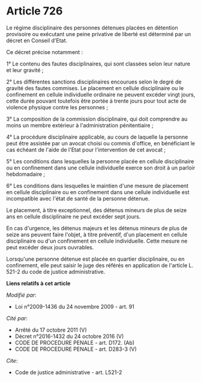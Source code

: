 # Article 726

Le régime disciplinaire des personnes détenues placées en détention provisoire ou exécutant une peine privative de liberté
est déterminé par un décret en Conseil d'Etat. 

Ce décret précise notamment : 

1° Le contenu des fautes disciplinaires, qui sont classées selon leur nature et leur gravité ; 

2° Les différentes sanctions disciplinaires encourues selon le degré de gravité des fautes commises. Le placement en cellule
disciplinaire ou le confinement en cellule individuelle ordinaire ne peuvent excéder vingt jours, cette durée pouvant
toutefois être portée à trente jours pour tout acte de violence physique contre les personnes ; 

3° La composition de la commission disciplinaire, qui doit comprendre au moins un membre extérieur à l'administration
pénitentiaire ; 

4° La procédure disciplinaire applicable, au cours de laquelle la personne peut être assistée par un avocat choisi ou commis
d'office, en bénéficiant le cas échéant de l'aide de l'Etat pour l'intervention de cet avocat ; 

5° Les conditions dans lesquelles la personne placée en cellule disciplinaire ou en confinement dans une cellule individuelle
exerce son droit à un parloir hebdomadaire ; 

6° Les conditions dans lesquelles le maintien d'une mesure de placement en cellule disciplinaire ou en confinement dans une
cellule individuelle est incompatible avec l'état de santé de la personne détenue. 

Le placement, à titre exceptionnel, des détenus mineurs de plus de seize ans en cellule disciplinaire ne peut excéder sept
jours. 

En cas d'urgence, les détenus majeurs et les détenus mineurs de plus de seize ans peuvent faire l'objet, à titre préventif,
d'un placement en cellule disciplinaire ou d'un confinement en cellule individuelle. Cette mesure ne peut excéder deux jours
ouvrables. 

Lorsqu'une personne détenue est placée en quartier disciplinaire, ou en confinement, elle peut saisir le juge des référés en
application de l'article L. 521-2 du code de justice administrative.

**Liens relatifs à cet article**

_Modifié par_:

  - Loi n°2009-1436 du 24 novembre 2009 - art. 91

_Cité par_:

  - Arrêté du 17 octobre 2011 (V)
  - Décret n°2016-1432 du 24 octobre 2016 (V)
  - CODE DE PROCEDURE PENALE - art. D172. (Ab)
  - CODE DE PROCEDURE PENALE - art. D283-3 (V)

_Cite_:

  - Code de justice administrative - art. L521-2
